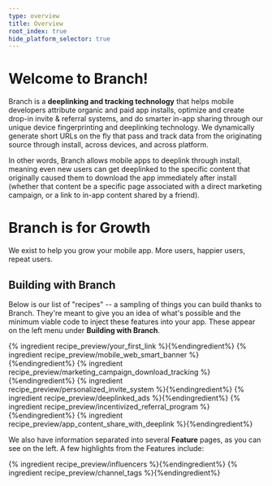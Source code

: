 ```yaml
---
type: overview
title: Overview
root_index: true
hide_platform_selector: true
---
```


# Welcome to Branch!

Branch is a **deeplinking and tracking technology** that helps mobile developers attribute organic and paid app installs, optimize and create drop-in invite & referral systems, and do smarter in-app sharing through our unique device fingerprinting and deeplinking technology. We dynamically generate short URLs on the fly that pass and track data from the originating source through install, across devices, and across platform. 

In other words, Branch allows mobile apps to deeplink through install, meaning even new users can get deeplinked to the specific content that originally caused them to download the app immediately after install (whether that content be a specific page associated with a direct marketing campaign, or a link to in-app content shared by a friend).


# Branch is for Growth

We exist to help you grow your mobile app. More users, happier users, repeat users. 


## Building with Branch

Below is our list of "recipes" -- a sampling of things you can build thanks to Branch. They're meant to give you an idea of what's possible and the minimum viable code to inject these features into your app. These appear on the left menu under **Building with Branch**.

{% ingredient recipe_preview/your_first_link %}{%endingredient%}
{% ingredient recipe_preview/mobile_web_smart_banner %}{%endingredient%}
{% ingredient recipe_preview/marketing_campaign_download_tracking %}{%endingredient%}
{% ingredient recipe_preview/personalized_invite_system %}{%endingredient%}
{% ingredient recipe_preview/deeplinked_ads %}{%endingredient%}
{% ingredient recipe_preview/incentivized_referral_program %}{%endingredient%}
{% ingredient recipe_preview/app_content_share_with_deeplink %}{%endingredient%}



We also have information separated into several **Feature** pages, as you can see on the left. A few highlights from the Features include:

{% ingredient recipe_preview/influencers %}{%endingredient%}
{% ingredient recipe_preview/channel_tags %}{%endingredient%}
